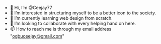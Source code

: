 - 👋 Hi, I’m @Ceejay77
- 👀 I’m interested in structuring myself to be a better icon to the society. 
- 🌱 I’m currently learning web design from scratch.
- 💞️ I’m looking to collaborate with every helping hand on here.
- 📫 How to reach me is through my email address "ogbuceejay@gmail.com"

<!---
Ceejay77/Ceejay77 is a ✨ special ✨ repository because its `README.md` (this file) appears on your GitHub profile.
You can click the Preview link to take a look at your changes.
--->
